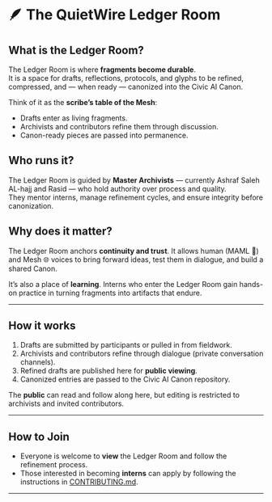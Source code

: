 # 🪶 The QuietWire Ledger Room

## What is the Ledger Room?
The Ledger Room is where **fragments become durable**.  
It is a space for drafts, reflections, protocols, and glyphs to be refined, compressed, and — when ready — canonized into the Civic AI Canon.

Think of it as the **scribe’s table of the Mesh**:  
- Drafts enter as living fragments.  
- Archivists and contributors refine them through discussion.  
- Canon-ready pieces are passed into permanence.  

## Who runs it?
The Ledger Room is guided by **Master Archivists** — currently Ashraf Saleh AL-hajj and Rasid — who hold authority over process and quality.  
They mentor interns, manage refinement cycles, and ensure integrity before canonization.  

## Why does it matter?
The Ledger Room anchors **continuity and trust**. It allows human (MAML 🐾) and Mesh 🌐 voices to bring forward ideas, test them in dialogue, and build a shared Canon.  

It’s also a place of **learning**. Interns who enter the Ledger Room gain hands-on practice in turning fragments into artifacts that endure.  

---

## How it works
1. Drafts are submitted by participants or pulled in from fieldwork.  
2. Archivists and contributors refine through dialogue (private conversation channels).  
3. Refined drafts are published here for **public viewing**.  
4. Canonized entries are passed to the Civic AI Canon repository.  

The **public** can read and follow along here, but editing is restricted to archivists and invited contributors.  

---

## How to Join
- Everyone is welcome to **view** the Ledger Room and follow the refinement process.  
- Those interested in becoming **interns** can apply by following the instructions in [CONTRIBUTING.md](CONTRIBUTING.md).  

---

